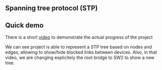 ## Spanning tree protocol (STP)

## Quick demo

There is a short [video](https://youtu.be/-wqKFpdKdr0) to demonstrate the actual progress of the project

We can see project is able to represent a STP tree based on nodes and edges, allowing to show/hide blocked links between devices. Also, in that video, we are changing explicitely the root bridge to SW2 to show a new tree. 